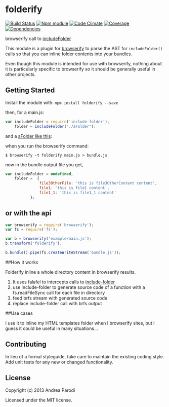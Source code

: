 

# folderify
[![Build Status](https://img.shields.io/travis/parro-it/folderify.svg)](http://travis-ci.org/parro-it/folderify) 
[![Npm module](https://img.shields.io/npm/dt/folderify.svg)](https://npmjs.org/package/folderify) 
[![Code Climate](https://img.shields.io/codeclimate/github/parro-it/folderify.svg)](https://codeclimate.com/github/parro-it/folderify)
[![Coverage](https://img.shields.io/codeclimate/coverage/github/parro-it/folderify.svg)](https://codeclimate.com/github/parro-it/folderify)
[![Dependencies](https://img.shields.io/versioneye/d/parro-it/folderify.svg)](https://codeclimate.com/github/parro-it/folderify)





browserify call to [includeFolder](https://github.com/parro-it/include-folder)


This module is a plugin for [browserify](http://browserify.org) to parse the AST
for `includeFolder()` calls so that you can inline folder contents into your
bundles.

Even though this module is intended for use with browserify, nothing about it is
particularly specific to browserify so it should be generally useful in other
projects.

## Getting Started
Install the module with: `npm install folderify --save`

then, for a main.js:

``` js
var includeFolder = require('include-folder'),
    folder = includeFolder("./aFolder");
```

and a [aFolder like this](https://github.com/parro-it/include-folder/tree/master/test/files):


when you run the browserify command:

```
$ browserify -t folderify main.js > bundle.js
```

now in the bundle output file you get,

``` js
var includeFolder = undefined,
    folder =  {
               file3OtherFile: 'this is file3OtherContent content',
               file1: 'this is file1 content',
               file1_1: 'this is file1_1 content'
           };
```


## or with the api

``` js
var browserify = require('browserify');
var fs = require('fs');

var b = browserify('example/main.js');
b.transform('folderify');

b.bundle().pipe(fs.createWriteStream('bundle.js'));
```




##How it works

Folderify inline a whole directory content in browserify results.

1. It uses falafel to intercepts calls to [include-folder](https://github.com/parro-it/include-folder)
2. use include-folder to generate source code of a function with a fs.readFileSync call for each file in directory
3. feed brfs stream with generated source code
4. replace include-folder call with brfs output


##Use cases

I use it to inline my HTML templates folder when I browserify
 sites, but I guess it could be useful in many situations...



## Contributing

In lieu of a formal styleguide, take care to maintain the existing coding style.
Add unit tests for any new or changed functionality.


## License

Copyright (c) 2013 Andrea Parodi

Licensed under the MIT license.

